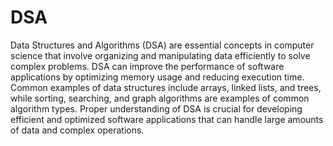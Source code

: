 # DSA

Data Structures and Algorithms (DSA) are essential concepts in computer science that involve organizing and manipulating data efficiently to solve complex problems. DSA can improve the performance of software applications by optimizing memory usage and reducing execution time. Common examples of data structures include arrays, linked lists, and trees, while sorting, searching, and graph algorithms are examples of common algorithm types. Proper understanding of DSA is crucial for developing efficient and optimized software applications that can handle large amounts of data and complex operations.
